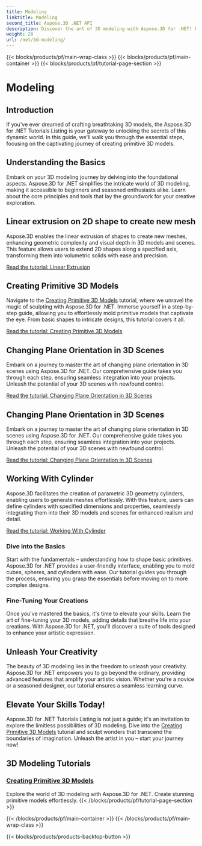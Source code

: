 ```yaml
---
title: Modeling
linktitle: Modeling
second_title: Aspose.3D .NET API
description: Discover the art of 3D modeling with Aspose.3D for .NET! Easily craft captivating primitive models in this comprehensive tutorial. Unleash your creativity today.
weight: 28
url: /net/3d-modeling/
---
```


{{< blocks/products/pf/main-wrap-class >}}
{{< blocks/products/pf/main-container >}}
{{< blocks/products/pf/tutorial-page-section >}}

# Modeling


## Introduction

If you've ever dreamed of crafting breathtaking 3D models, the Aspose.3D for .NET Tutorials Listing is your gateway to unlocking the secrets of this dynamic world. In this guide, we'll walk you through the essential steps, focusing on the captivating journey of creating primitive 3D models.

## Understanding the Basics

Embark on your 3D modeling journey by delving into the foundational aspects. Aspose.3D for .NET simplifies the intricate world of 3D modeling, making it accessible to beginners and seasoned enthusiasts alike. Learn about the core principles and tools that lay the groundwork for your creative exploration.

## Linear extrusion on 2D shape to create new mesh

Aspose.3D enables the linear extrusion of shapes to create new meshes, enhancing geometric complexity and visual depth in 3D models and scenes. This feature allows users to extend 2D shapes along a specified axis, transforming them into volumetric solids with ease and precision.

[Read the tutorial: Linear Extrusion](./linear-extrusion/)

## Creating Primitive 3D Models

Navigate to the [Creating Primitive 3D Models](./primitive-3d-models/) tutorial, where we unravel the magic of sculpting with Aspose.3D for .NET. Immerse yourself in a step-by-step guide, allowing you to effortlessly mold primitive models that captivate the eye. From basic shapes to intricate designs, this tutorial covers it all.

[Read the tutorial: Creating Primitive 3D Models](./primitive-3d-models/)

## Changing Plane Orientation in 3D Scenes

Embark on a journey to master the art of changing plane orientation in 3D scenes using Aspose.3D for .NET. Our comprehensive guide takes you through each step, ensuring seamless integration into your projects. Unleash the potential of your 3D scenes with newfound control.

[Read the tutorial: Changing Plane Orientation in 3D Scenes](./change-plane-orientation/)

## Changing Plane Orientation in 3D Scenes

Embark on a journey to master the art of changing plane orientation in 3D scenes using Aspose.3D for .NET. Our comprehensive guide takes you through each step, ensuring seamless integration into your projects. Unleash the potential of your 3D scenes with newfound control.

[Read the tutorial: Changing Plane Orientation in 3D Scenes](./change-plane-orientation/)


## Working With Cylinder

Aspose.3D facilitates the creation of parametric 3D geometry cylinders, enabling users to generate meshes effortlessly. With this feature, users can define cylinders with specified dimensions and properties, seamlessly integrating them into their 3D models and scenes for enhanced realism and detail.

[Read the tutorial: Working With Cylinder](./working-with-cylinder/)



### Dive into the Basics

Start with the fundamentals – understanding how to shape basic primitives. Aspose.3D for .NET provides a user-friendly interface, enabling you to mold cubes, spheres, and cylinders with ease. Our tutorial guides you through the process, ensuring you grasp the essentials before moving on to more complex designs.

### Fine-Tuning Your Creations

Once you've mastered the basics, it's time to elevate your skills. Learn the art of fine-tuning your 3D models, adding details that breathe life into your creations. With Aspose.3D for .NET, you'll discover a suite of tools designed to enhance your artistic expression.

## Unleash Your Creativity

The beauty of 3D modeling lies in the freedom to unleash your creativity. Aspose.3D for .NET empowers you to go beyond the ordinary, providing advanced features that amplify your artistic vision. Whether you're a novice or a seasoned designer, our tutorial ensures a seamless learning curve.

## Elevate Your Skills Today!

Aspose.3D for .NET Tutorials Listing is not just a guide; it's an invitation to explore the limitless possibilities of 3D modeling. Dive into the [Creating Primitive 3D Models](./primitive-3d-models/) tutorial and sculpt wonders that transcend the boundaries of imagination. Unleash the artist in you – start your journey now!
## 3D Modeling Tutorials
### [Creating Primitive 3D Models](./primitive-3d-models/)
Explore the world of 3D modeling with Aspose.3D for .NET. Create stunning primitive models effortlessly.
{{< /blocks/products/pf/tutorial-page-section >}}

{{< /blocks/products/pf/main-container >}}
{{< /blocks/products/pf/main-wrap-class >}}

{{< blocks/products/products-backtop-button >}}

